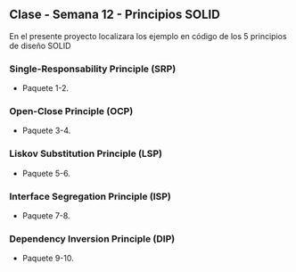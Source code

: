 ## Clase - Semana 12 - Principios SOLID

En el presente proyecto localizara los ejemplo en código de los 5 principios de diseño SOLID

### Single-Responsability Principle (SRP)

- Paquete 1-2.

### Open-Close Principle (OCP)

- Paquete 3-4.

### Liskov Substitution Principle (LSP) 

- Paquete 5-6.

### Interface Segregation Principle (ISP) 

- Paquete 7-8.

### Dependency Inversion Principle (DIP)

- Paquete 9-10.